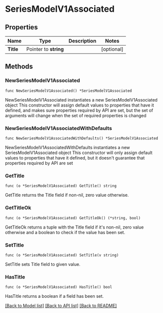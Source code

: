 # SeriesModelV1Associated

## Properties

Name | Type | Description | Notes
------------ | ------------- | ------------- | -------------
**Title** | Pointer to **string** |  | [optional] 

## Methods

### NewSeriesModelV1Associated

`func NewSeriesModelV1Associated() *SeriesModelV1Associated`

NewSeriesModelV1Associated instantiates a new SeriesModelV1Associated object
This constructor will assign default values to properties that have it defined,
and makes sure properties required by API are set, but the set of arguments
will change when the set of required properties is changed

### NewSeriesModelV1AssociatedWithDefaults

`func NewSeriesModelV1AssociatedWithDefaults() *SeriesModelV1Associated`

NewSeriesModelV1AssociatedWithDefaults instantiates a new SeriesModelV1Associated object
This constructor will only assign default values to properties that have it defined,
but it doesn't guarantee that properties required by API are set

### GetTitle

`func (o *SeriesModelV1Associated) GetTitle() string`

GetTitle returns the Title field if non-nil, zero value otherwise.

### GetTitleOk

`func (o *SeriesModelV1Associated) GetTitleOk() (*string, bool)`

GetTitleOk returns a tuple with the Title field if it's non-nil, zero value otherwise
and a boolean to check if the value has been set.

### SetTitle

`func (o *SeriesModelV1Associated) SetTitle(v string)`

SetTitle sets Title field to given value.

### HasTitle

`func (o *SeriesModelV1Associated) HasTitle() bool`

HasTitle returns a boolean if a field has been set.


[[Back to Model list]](../README.md#documentation-for-models) [[Back to API list]](../README.md#documentation-for-api-endpoints) [[Back to README]](../README.md)


